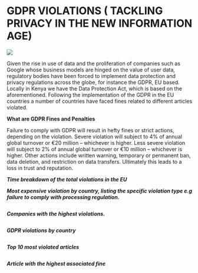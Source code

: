 # GDPR VIOLATIONS ( TACKLING PRIVACY IN THE NEW INFORMATION AGE)

<img src="https://www.cookielawinfo.com/wp-content/uploads/2019/12/GDPR-Fines-Biggest-GDPR-Violation-Examples.jpeg">

Given the rise in use of data and the proliferation of companies such as Google whose business models are hinged on the value of user data, regulatory bodies have been forced to implement data protection and privacy regulations across the globe, for instance the GDPR, EU based. Locally in Kenya we have the Data Protection Act, which is based on the aforementioned. Following the implementation of the GDPR in the EU countries a number of countries have faced fines related to different articles violated.

**What are GDPR Fines and Penalties**

Failure to comply with GDPR will result in hefty fines or strict actions, depending on the violation. Severe violation will subject to 4% of annual global turnover or €20 million – whichever is higher. Less severe violation will subject to 2% of annual global turnover or €10 million – whichever is higher. Other actions include written warning, temporary or permanent ban, data deletion, and restriction on data transfers. Ultimately this leads to a loss in trust and reputation. 

**_Time breakdown of the total violations in the EU_**
<img src="">


**_Most expensive violation by country, listing the specific violation type e.g failure to comply with processing regulation._**

<img src="">

**_Companies with the highest violations._**

<img src="">

**_GDPR violations by country_**

<img src="">

**_Top 10 most violated articles_**

<img src="">

**_Article with the highest associated fine_**

<img src="">
